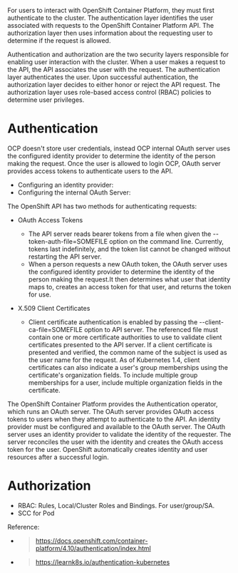 For users to interact with OpenShift Container Platform, they must first authenticate to the cluster. The authentication layer identifies the user associated with requests to the OpenShift Container Platform API. The authorization layer then uses information about the requesting user to determine if the request is allowed.

Authentication and authorization are the two security layers responsible for enabling user interaction with the cluster. When a user makes a request to the API, the API associates the user with the request. The authentication layer authenticates the user. Upon successful authentication, the authorization layer decides to either honor or reject the API request. The authorization layer uses role-based access control (RBAC) policies to determine user privileges.

# Authentication
OCP doesn't store user credentials, instead OCP internal OAuth server uses the configured identity provider to determine the identity of the person making the request. Once the user is allowed to login OCP, OAuth server provides access tokens to authenticate users to the API.
- Configuring an identity provider:
- Configuring the internal OAuth Server:


The OpenShift API has two methods for authenticating requests:
- OAuth Access Tokens
  - The API server reads bearer tokens from a file when given the --token-auth-file=SOMEFILE option on the command line. Currently, tokens last indefinitely, and the token list cannot be changed without restarting the API server.
  - When a person requests a new OAuth token, the OAuth server uses the configured identity provider to determine the identity of the person making the request.It then determines what user that identity maps to, creates an access token for that user, and returns the token for use.
  
- X.509 Client Certificates
  - Client certificate authentication is enabled by passing the --client-ca-file=SOMEFILE option to API server. The referenced file must contain one or more certificate authorities to use to validate client certificates presented to the API server. If a client certificate is presented and verified, the common name of the subject is used as the user name for the request. As of Kubernetes 1.4, client certificates can also indicate a user's group memberships using the certificate's organization fields. To include multiple group memberships for a user, include multiple organization fields in the certificate.


The OpenShift Container Platform provides the Authentication operator, which runs an OAuth server. The OAuth server provides OAuth access tokens to users when they attempt to authenticate to the API. An identity provider must be configured and available to the OAuth server. The OAuth server uses an identity provider to validate the identity of the requester. The server reconciles the user with the identity and creates the OAuth access token for the user. OpenShift automatically creates identity and user resources after a successful login.



# Authorization
- RBAC: Rules,  Local/Cluster Roles and Bindings. For user/group/SA.
- SCC for Pod


Reference:
- > https://docs.openshift.com/container-platform/4.10/authentication/index.html
- > https://learnk8s.io/authentication-kubernetes
